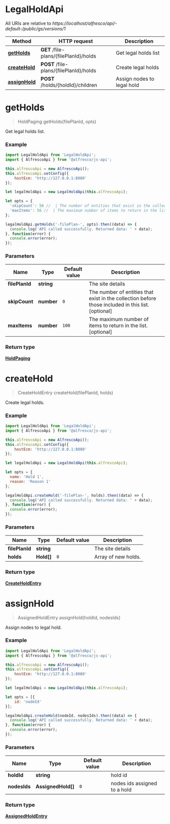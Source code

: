 # LegalHoldApi

All URIs are relative to *https://localhost/alfresco/api/-default-/public/gs/versions/1*

Method | HTTP request | Description
------------- | ------------- | -------------
[**getHolds**](LegalHoldApi.md#getHolds) | **GET** /file-plans/{filePlanId}/holds | Get legal holds list
[**createHold**](LegalHoldApi.md#createHold) | **POST** /file-plans/{filePlanId}/holds | Create legal holds
[**assignHold**](LegalHoldApi.md#assignHold) | **POST** /holds/{holdId}/children | Assign nodes to legal hold

<a name="getHolds"></a>
# **getHolds**
> HoldPaging getHolds(filePlanId, opts)

Get legal holds list.

### Example
```javascript
import LegalHoldApi from 'LegalHoldApi';
import { AlfrescoApi } from '@alfresco/js-api';

this.alfrescoApi = new AlfrescoApi();
this.alfrescoApi.setConfig({
    hostEcm: 'http://127.0.0.1:8080'
});

let legalHoldApi = new LegalHoldApi(this.alfrescoApi);

let opts = { 
  'skipCount': 56 //  | The number of entities that exist in the collection before those included in this list.
  'maxItems': 56 //  | The maximum number of items to return in the list.
};

legalHoldApi.getHolds('-filePlan-', opts).then((data) => {
  console.log('API called successfully. Returned data: ' + data);
}, function(error) {
  console.error(error);
});

```

### Parameters

Name | Type | Default value  | Description
------------- | ------------- | ------------- | -------------
 **filePlanId** | **string** | | The site details 
 **skipCount** | **number**| `0` | The number of entities that exist in the collection before those included in this list. [optional] 
 **maxItems** | **number**| `100` | The maximum number of items to return in the list. [optional] 

### Return type

[**HoldPaging**](HoldPaging.md)

<a name="createHold"></a>
# **createHold**
> CreateHoldEntry createHold(filePlanId, holds)

Create legal holds.

### Example

```javascript
import LegalHoldApi from 'LegalHoldApi';
import { AlfrescoApi } from '@alfresco/js-api';

this.alfrescoApi = new AlfrescoApi();
this.alfrescoApi.setConfig({
    hostEcm: 'http://127.0.0.1:8080'
});

let legalHoldApi = new LegalHoldApi(this.alfrescoApi);

let opts = { 
  name: 'Hold 1',
  reason: 'Reason 1'
};

legalHoldApi.createHold('-filePlan-', holds).then((data) => {
  console.log('API called successfully. Returned data: ' + data);
}, function(error) {
  console.error(error);
});

```

### Parameters

Name | Type | Default value  | Description
------------- | ------------- | ------------- | -------------
 **filePlanId** | **string** | | The site details 
 **holds** | **Hold[]**| `0` | Array of new holds.

### Return type

[**CreateHoldEntry**](CreateHoldEntry.md)

<a name="assignHold"></a>
# **assignHold**
> AssignedHoldEntry assignHold(holdId, nodesIds)

Assign nodes to legal hold.

### Example

```javascript
import LegalHoldApi from 'LegalHoldApi';
import { AlfrescoApi } from '@alfresco/js-api';

this.alfrescoApi = new AlfrescoApi();
this.alfrescoApi.setConfig({
    hostEcm: 'http://127.0.0.1:8080'
});

let legalHoldApi = new LegalHoldApi(this.alfrescoApi);

let opts = [{
    id: 'nodeId'
}];

legalHoldApi.createHold(nodeId, nodesIds).then((data) => {
  console.log('API called successfully. Returned data: ' + data);
}, function(error) {
  console.error(error);
});

```

### Parameters

Name | Type | Default value  | Description
------------- | ------------- | ------------- | -------------
 **holdId** | **string** | | hold id
 **nodesIds** | **AssignedHold[]**| `0` | nodes ids assigned to a hold

### Return type

[**AssignedHoldEntry**](AssignedHoldEntry.md)

